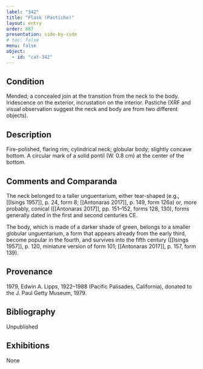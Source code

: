 ```yaml
---
label: "342"
title: "Flask (Pastiche)"
layout: entry
order: 887
presentation: side-by-side
# toc: false
menu: false
object:
  - id: "cat-342"
---
```


## Condition

Mended; a concealed join at the transition from the neck to the body. Iridescence on the exterior, incrustation on the interior. Pastiche (XRF and visual observation suggest the neck and body are from two different objects).

## Description

Fire-polished, flaring rim; cylindrical neck; globular body; slightly concave bottom. A circular mark of a solid pontil (W. 0.8 cm) at the center of the bottom.

## Comments and Comparanda

The neck belonged to a taller unguentarium, either tear-shaped (e.g., [[Isings 1957]], p. 24, form 8; [[Antonaras 2017]], p. 149, form 126a) or, more probably, conical ([[Antonaras 2017]], pp. 151–152, forms 128, 130), forms generally dated in the first and second centuries CE.

The body, which is made of a darker shade of green, belongs to a smaller globular unguentarium, a form that appears already from the early third, become popular in the fourth, and survives into the fifth century ([[Isings 1957]], p. 120, miniature version of form 101; [[Antonaras 2017]], p. 157, form 139).

## Provenance

1979, Edwin A. Lipps, 1922–1988 (Pacific Palisades, California), donated to the J. Paul Getty Museum, 1979.

## Bibliography

Unpublished

## Exhibitions

None